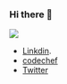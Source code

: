 ### Hi there 👋
![](https://dynaimage.cdn.cnn.com/cnn/q_auto,w_727,c_fit/http%3A%2F%2Fcdn.cnn.com%2Fcnnnext%2Fdam%2Fassets%2F191029114612-05-most-famous-paintings-guernica.jpg)



<!--
**knakul853/knakul853** is a ✨ _special_ ✨ repository because its `README.md` (this file) appears on your GitHub profile.

Here are some ideas to get you started:
-->

- [Linkdin](https://www.linkedin.com/in/nakul-bharti-a7b783135/).
- [codechef](https://www.codechef.com/users/knakul853)
- [Twitter](https://twitter.com/knakul853)


